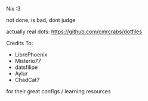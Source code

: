 Nix :3

not done, is bad, dont judge

actually real dots: https://github.com/cmrcrabs/dotfiles

Credits To:
- LibrePhoenix
- Misterio77
- datsfilipe
- Aylur
- ChadCat7

for their great configs / learning resources
